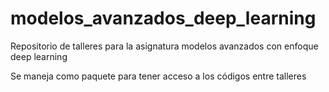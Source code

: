 # modelos_avanzados_deep_learning

Repositorio de talleres para la asignatura modelos avanzados con enfoque deep learning

Se maneja como paquete para tener acceso a los códigos entre talleres
